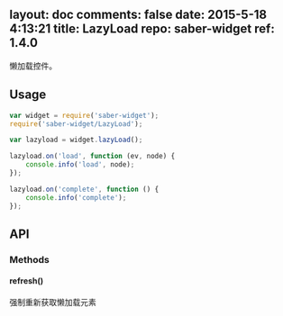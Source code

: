 layout: doc
comments: false
date: 2015-5-18 4:13:21
title: LazyLoad
repo: saber-widget
ref: 1.4.0
---

懒加载控件。

## Usage

``` javascript
var widget = require('saber-widget');
require('saber-widget/LazyLoad');

var lazyload = widget.lazyLoad();

lazyload.on('load', function (ev, node) {
    console.info('load', node);
});

lazyload.on('complete', function () {
    console.info('complete');
});
```

## API

### Methods

#### refresh()

强制重新获取懒加载元素
